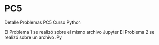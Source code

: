 # PC5
Detalle Problemas PC5 Curso Python

El Problema 1 se realizó sobre el mismo archivo Jupyter
El Problema 2 se realizó sobre un archivo .Py